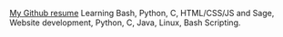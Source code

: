 [My Github resume](https://resume.github.io/?prirai)
Learning Bash, Python, C, HTML/CSS/JS and Sage, Website development, Python, C, Java, Linux, Bash Scripting.

